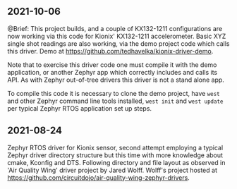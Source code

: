 ## 2021-10-06
@Brief:  This project builds, and a couple of KX132-1211 configurations are now working via this code for Kionix' KX132-1211 accelerometer.  Basic XYZ single shot readings are also working, via the demo project code which calls this driver.  Demo at https://github.com/tedhavelka/kionix-driver-demo.

Note that to exercise this driver code one must compile it with the demo application, or another Zephyr app which correctly includes and calls its API.  As with Zephyr out-of-tree drivers this driver is not a stand alone app.

To compile this code it is necessary to clone the demo project, have `west` and other Zephyr command line tools installed, `west init` and `west update` per typical Zephyr RTOS application set up steps.


## 2021-08-24

Zephyr RTOS driver for Kionix sensor, second attempt employing a typical Zephyr driver directory structure but this time with more knowledge about cmake, Kconfig and DTS.  Following directory and file layout as observed in 'Air Quality Wing' driver project by Jared Wolff.  Wolff's project hosted at https://github.com/circuitdojo/air-quality-wing-zephyr-drivers.

